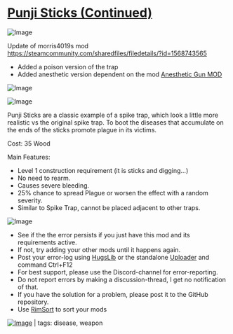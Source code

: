 # [Punji Sticks (Continued)](https://steamcommunity.com/sharedfiles/filedetails/?id=2018989792)

![Image](https://i.imgur.com/buuPQel.png)

Update of morris4019s mod
https://steamcommunity.com/sharedfiles/filedetails/?id=1568743565

- Added a poison version of the trap
- Added anesthetic version dependent on the mod [Anesthetic Gun MOD](https://steamcommunity.com/workshop/filedetails/?id=1220397176)

![Image](https://i.imgur.com/pufA0kM.png)
	
![Image](https://i.imgur.com/Z4GOv8H.png)

Punji Sticks are a classic example of a spike trap, which look a little more realistic vs the original spike trap. To boot the diseases that accumulate on the ends of the sticks promote plague in its victims.

Cost: 35 Wood

Main Features:
- Level 1 construction requirement (it is sticks and digging...)
- No need to rearm.
- Causes severe bleeding.
- 25% chance to spread Plague or worsen the effect with a random severity.
- Similar to Spike Trap, cannot be placed adjacent to other traps.


![Image](https://i.imgur.com/PwoNOj4.png)



-  See if the the error persists if you just have this mod and its requirements active.
-  If not, try adding your other mods until it happens again.
-  Post your error-log using [HugsLib](https://steamcommunity.com/workshop/filedetails/?id=818773962) or the standalone [Uploader](https://steamcommunity.com/sharedfiles/filedetails/?id=2873415404) and command Ctrl+F12
-  For best support, please use the Discord-channel for error-reporting.
-  Do not report errors by making a discussion-thread, I get no notification of that.
-  If you have the solution for a problem, please post it to the GitHub repository.
-  Use [RimSort](https://github.com/RimSort/RimSort/releases/latest) to sort your mods

 

[![Image](https://img.shields.io/github/v/release/emipa606/PunjiSticks?label=latest%20version&style=plastic&color=9f1111&labelColor=black)](https://steamcommunity.com/sharedfiles/filedetails/changelog/2018989792) | tags:  disease,  weapon
